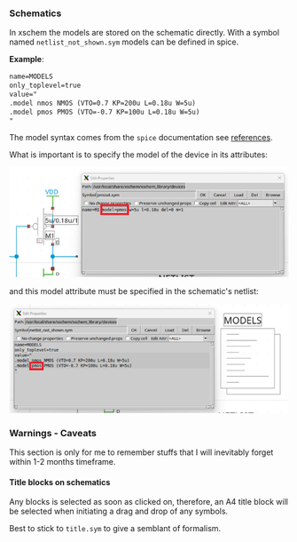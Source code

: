 ### Schematics

In xschem the models are stored on the schematic directly. With a symbol named `netlist_not_shown.sym` models can be defined in spice. 

**Example**: 
````spice 
name=MODELS 
only_toplevel=true 
value="
.model nmos NMOS (VTO=0.7 KP=200u L=0.18u W=5u)
.model pmos PMOS (VTO=-0.7 KP=100u L=0.18u W=5u)
"
````

The model syntax comes from the `spice` documentation see [references](references/ngspice-manual.pdf). 

What is important is to specify the model of the device in its attributes: 

![attributes](figures/xschem-pmos-attributes.png)

and this model attribute must be specified in the schematic's netlist:

![netlist](figures/xschem-models.png)

### Warnings - Caveats 

This section is only for me to remember stuffs that I will inevitably forget within 1-2 months timeframe.

#### Title blocks on schematics

Any blocks is selected as soon as clicked on, therefore, an A4 title block will be selected when initiating a drag and drop of any symbols.

Best to stick to `title.sym` to give a semblant of formalism. 
